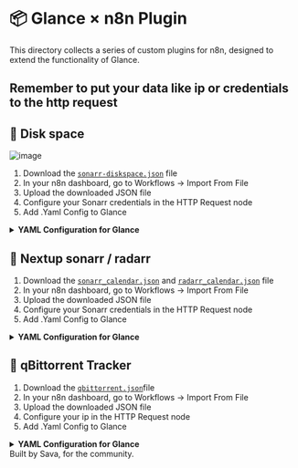 
# 📦 Glance × n8n Plugin

This directory collects a series of custom plugins for n8n, designed to extend the functionality of Glance.

Remember to put your data like ip or credentials to the http request 
---

## 📂 Disk space

![image](https://github.com/user-attachments/assets/b0aa3f1f-876a-4cc6-aa32-df32d9d0cb03)



1. Download the [`sonarr-diskspace.json`](https://github.com/whoissava/Glance-X-n8n/blob/main/sonarr-diskspace.json) file
2. In your n8n dashboard, go to Workflows → Import From File
3. Upload the downloaded JSON file
4. Configure your Sonarr credentials in the HTTP Request node
5. Add .Yaml Config to Glance 


<details>
  <summary><strong> YAML Configuration for Glance</strong></summary>
  
  ```yaml
  - type: custom-api
    title: Disk Usage
    cache: 5m
    url: YOUR_N8N_WEBHOOK_URL
    template: |
      <ul class="list list-gap-10 collapsible-container" data-collapse-after="5">
      {{- range .JSON.Array "" }}
        {{- $path  := .String "path" }}
        {{- $label := .String "label" }}
        {{- $free  := .Float "freeSpaceGB" }}
        {{- $total := .Float "totalSpaceGB" }}
        {{- $used  := sub $total $free }}
        {{- $pct   := mul (div $used $total) 100 }}
        <li>
          <div class="size-h4 color-highlight block">
            {{- if gt (len $label) 0 }}{{ $label }}
            {{- else if eq $path "/" }}Root (/)
            {{- else }}{{ $path }}{{- end }}
          </div>
  
          <!-- Usage bar -->
          <div style="width:100%; background:#ddd; border-radius:4px; height:8px; margin:4px 0; overflow:hidden;">
            <div style="width:{{ printf "%.0f" $pct }}%; background:#69A794; height:100%;"></div>
          </div>
  
          <ul class="list-horizontal-text">
            <li>Free: <span class="color-green">{{ .String "freeSpaceGB" }} GB</span></li>
            <li>Total: {{ .String "totalSpaceGB" }} GB</li>
            <li class="color-orange">{{ printf "%.0f" $pct }}% used</li>
          </ul>
        </li>
      {{- end }}
      </ul>
  ```
</details>


## 📂 Nextup sonarr / radarr

1. Download the
[`sonarr_calendar.json`](https://github.com/whoissava/Glance-X-n8n/blob/main/sonarr-diskspace.json) and [`radarr_calendar.json`](https://github.com/whoissava/Glance-X-n8n/blob/main/sonarr-diskspace.json)  file
2. In your n8n dashboard, go to Workflows → Import From File
3. Upload the downloaded JSON file
4. Configure your Sonarr credentials in the HTTP Request node
5. Add .Yaml Config to Glance 

<details>
  <summary><strong> YAML Configuration for Glance</strong></summary>
  
  ```yaml
      - type: group    #voglio del sushi   
        widgets:
        - type: custom-api
          title: Radarr – Coming soon
          cache: 30m
          url: N8N webhook
          headers: {}
          template: |
            <ul class="list list-gap-10">
              {{- $items := .JSON.Array "" }}
              {{- if eq (len $items) 0 }}
                <li><p class="size-h5 color-paragraph">Nessuna uscita prevista</p></li>
              {{- else }}
                {{- range $items }}
                  {{- $title := .String "title" }}
                  {{- $date  := .String "physicalRelease" }}
                  {{- if eq $date "" }}
                    {{- $date = .String "digitalRelease" }}
                  {{- end }}
                  {{- if eq $date "" }}
                    {{- $date = .String "releaseDate" }}
                  {{- end }}
                  {{- $img := "" }}
                  {{- $imgs := .Array "images" }}
                  {{- range $imgs }}
                    {{- if eq (.String "coverType") "poster" }}
                      {{- $img = .String "remoteUrl" }}
                    {{- end }}
                  {{- end }}
                  <li class="flex items-center gap-4">
                    {{- if $img }}
                      <img src="{{ $img }}"
                          alt="Locandina {{ $title }}"
                          style="width:50px; border-radius:4px;">
                    {{- else }}
                      <div style="width:50px; height:75px; background:#444; border-radius:4px;"></div>
                    {{- end }}
                    <div class="grow min-width-0" style="margin-left: 1.5rem;">
                      <div class="size-h5 color-highlight block text-truncate">{{ $title }}</div>
                      <ul class="list-horizontal-text">
                        <li>Uscita: {{ slice $date 0 10 }}</li>
                      </ul>
                    </div>
                  </li>
                {{- end }}
              {{- end }}
            </ul>



        - type: custom-api
          title: Sonarr – Coming soon
          cache: 30m
          url: N8N Webhook 
          headers: {}
          template: |
            <ul class="list list-gap-10">
              {{- $items := .JSON.Array "" }}
              {{- if eq (len $items) 0 }}
                <li><p class="size-h5 color-paragraph">Nessuna uscita prevista</p></li>
              {{- else }}
                {{- range $items }}
                  {{- /* Se è un array interno, iteralo; altrimenti usa direttamente questo elemento */}}
                  {{- $nested := .Array "" }}
                  {{- if gt (len $nested) 0 }}
                    {{- range $nested }}
                      {{- /* === inizio rendering episodio === */}}
                      {{- $series := .String "series.title" }}
                      {{- $img    := .String "series.images.1.remoteUrl" }}
                      {{- $season := .Int    "seasonNumber" }}
                      {{- $ep     := .Int    "episodeNumber" }}
                      {{- $raw    := printf "%v" (.Get "airDateUtc") }}
                      {{- /* safe‑slice della data */}}
                      {{- $date := "Data non disponibile" }}
                      {{- if ge (len $raw) 10 }}
                        {{- $date = slice $raw 0 10 }}
                      {{- end }}
                      {{- /* mostra solo se S>0 e E>0 */}}
                      {{- if and (gt $season 0) (gt $ep 0) }}
                        <li class="flex items-center gap-4">
                          {{- if $img }}
                            <img src="{{ $img }}"
                                alt="Cover {{ $series }}"
                                style="width:50px; border-radius:4px;">
                          {{- else }}
                            <div style="width:50px; height:75px; background:#444; border-radius:4px;"></div>
                          {{- end }}
                          <div class="grow min-width-0">
                            <div class="size-h5 color-highlight block text-truncate">{{ $series }}</div>
                            <ul class="list-horizontal-text">
                              <li>S{{ printf "%02d" $season }}E{{ printf "%02d" $ep }}</li>
                              <li>{{ $date }}</li>
                            </ul>
                          </div>
                        </li>
                      {{- end }}
                      {{- /* === fine rendering episodio === */}}
                    {{- end }}
                  {{- else }}
                    {{- /* rendering diretto per elemento non‑annidato */}}
                    {{- $series := .String "series.title" }}
                    {{- $img    := .String "series.images.0.remoteUrl" }}
                    {{- $season := .Int    "seasonNumber" }}
                    {{- $ep     := .Int    "episodeNumber" }}
                    {{- $raw    := printf "%v" (.Get "airDateUtc") }}
                    {{- $date := "Data non disponibile" }}
                    {{- if ge (len $raw) 10 }}
                      {{- $date = slice $raw 0 10 }}
                    {{- end }}
                    {{- if and (gt $season 0) (gt $ep 0) }}
                      <li class="flex items-center gap-4">
                        {{- if $img }}
                          <img src="{{ $img }}"
                              alt="Cover {{ $series }}"
                              style="width:50px; border-radius:4px;">
                        {{- else }}
                          <div style="width:50px; height:75px; background:#444; border-radius:4px;"></div>
                        {{- end }}
                        <div class="grow min-width-0" style="margin-left: 1.5rem;">
                          <div class="size-h5 color-highlight block text-truncate">{{ $series }}</div>
                          <ul class="list-horizontal-text">
                            <li>S{{ printf "%02d" $season }}E{{ printf "%02d" $ep }}</li>
                            <li>{{ $date }}</li>
                          </ul>
                        </div>
                      </li>
                    {{- end }}
                  {{- end }}
                {{- end }}
              {{- end }}
            </ul>

  ```
</details>

## 📂 qBittorrent Tracker

1. Download the
[`qbittorrent.json`](https://github.com/whoissava/Glance-X-n8n/blob/main/qbittorrent.json)file
2. In your n8n dashboard, go to Workflows → Import From File
3. Upload the downloaded JSON file
4. Configure your ip in the HTTP Request node
5. Add .Yaml Config to Glance 


<details>
  <summary><strong> YAML Configuration for Glance</strong></summary>
  
  ```yaml

        - type: custom-api
          title: "Download In Corso"
          cache: 5m
          url: n8n webhook
          template: |
            <h3 style="font-size: 1.5rem; margin-bottom: 1rem;">Download in corso ({{ .JSON.Int "summary.downloading" }})</h3>
            <ul style="list-style: none; padding: 0; display: flex; flex-direction: column; gap: 1rem;">
            {{ range .JSON.Array "downloading" }}
              <li style="background: #1e1e2f; padding: 1rem; border-radius: 0.75rem; box-shadow: 0 0 10px rgba(0,0,0,0.2);">
                <strong style="font-size: 1.1rem;">{{ .String "name" }}</strong>
                <div style="margin-top: 0.5rem; background: #333; border-radius: 10px; overflow: hidden;">
                  <div style="width: {{ .String "progress" }}; background: #4caf50; height: 10px;"></div>
                </div>
                <div style="margin-top: 0.5rem; font-size: 0.9rem; color: #ccc;">
                  Progress: <span style="color: #fff;">{{ .String "progress" }}</span><br/>
                  Velocità: <span style="color: #00c3ff;">{{ .String "downloadSpeed" }}</span>
                </div>
              </li>
            {{ else }}
              <li style="color: #ccc;">Nessun download in corso</li>
            {{ end }}
            </ul>

  ```
</details>
Built by Sava, for the community.
